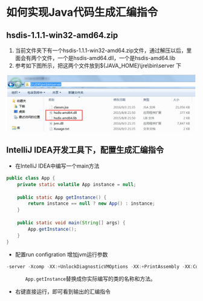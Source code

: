 # 如何实现Java代码生成汇编指令

## hsdis-1.1.1-win32-amd64.zip

1. 当前文件夹下有一个hsdis-1.1.1-win32-amd64.zip文件，通过解压以后，里面会有两个文件，一个是hsdis-amd64.dll，一个是hsdis-amd64.lib
2. 参考如下图所示，把这两个文件放到${JAVA_HOME}\jre\bin\server 下

![path](./path.png)



## IntelliJ IDEA开发工具下，配置生成汇编指令

- 在IntelliJ IDEA中编写一个main方法

```java
public class App {
    private static volatile App instance = null;

    public static App getInstance() {
        return instance == null ? new App() : instance;
    }

    public static void main(String[] args) {
        App.getInstance();
    }
}
```

- 配置run  configration 增加jvm运行参数


```java
-server -Xcomp -XX:+UnlockDiagnosticVMOptions -XX:+PrintAssembly -XX:CompileCommand=compileonly,*App.getInstance（替换成实际运行的代码）
```

`		App.getInstance`替换成你实际编写的类的名称和方法。

- 右键直接运行，即可看到输出的汇编指令